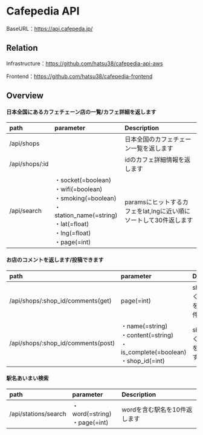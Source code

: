 # Cafepedia API

BaseURL：https://api.cafepeda.jp/

## Relation
Infrastructure：https://github.com/hatsu38/cafepedia-api-aws

Frontend：https://github.com/hatsu38/cafepedia-frontend

## Overview
#### 日本全国にあるカフェチェーン店の一覧/カフェ詳細を返します
|path|parameter|Description|
|:-|:-|:-|
|/api/shops| |日本全国のカフェチェーン一覧を返します|
|/api/shops/:id| |idのカフェ詳細情報を返します|
|/api/search| ・socket(=boolean) <br/> ・wifi(=boolean) <br /> ・smoking(=boolean) <br /> ・station_name(=string) <br /> ・lat(=float) <br /> ・lng(=float) <br /> ・page(=int) |paramsにヒットするカフェをlat,lngに近い順にソートして30件返します|

#### お店のコメントを返します/投稿できます
|path|parameter|Description|
|:-|:-|:-|
|/api/shops/:shop_id/comments(get)| page(=int) | shopに紐付くコメントを最新順に3件返します|
|/api/shops/:shop_id/comments(post)| ・name(=string) <br /> ・content(=string) <br /> ・is_complete(=boolean) <br />  ・shop_id(=int)| shopに紐付くコメントを追加します|

#### 駅名あいまい検索
|path|parameter|Description|
|:-|:-|:-|
|/api/stations/search| ・word(=string)<br /> ・page(=int)| wordを含む駅名を10件返します |
